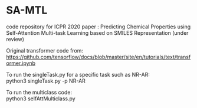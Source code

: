 # SA-MTL
code repository for ICPR 2020 paper : Predicting Chemical Properties using Self-Attention Multi-task Learning based on SMILES Representation (under review) 

Original transformer code from: https://github.com/tensorflow/docs/blob/master/site/en/tutorials/text/transformer.ipynb

To run the singleTask.py for a specific task such as NR-AR:   
python3 singleTask.py -p NR-AR  
  
  
To run the multiclass code:  
python3 selfAttMulticlass.py

